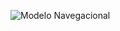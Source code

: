 ![Modelo Navegacional](https://user-images.githubusercontent.com/101372401/188292222-be1d8c5b-7269-4e8f-8c04-8f3b42fecbba.jpg)
